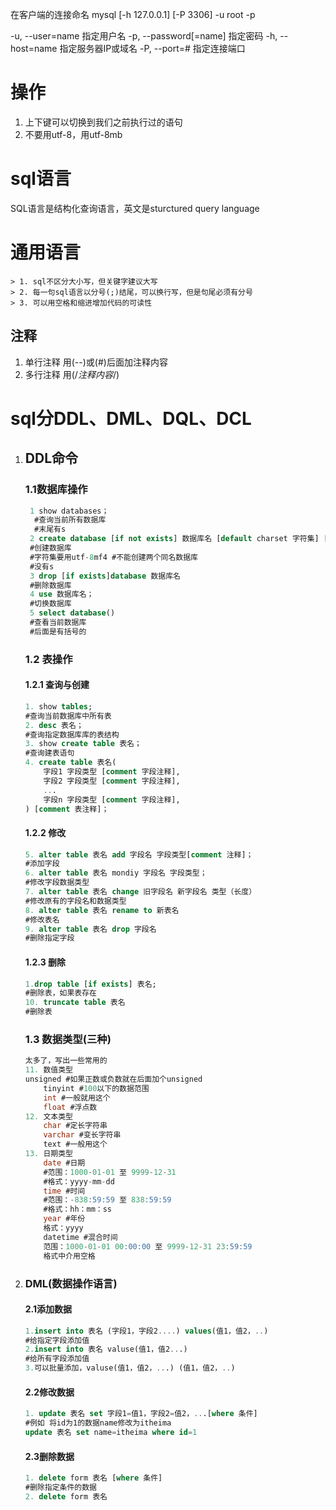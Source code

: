 在客户端的连接命名
mysql [-h 127.0.0.1] [-P 3306] -u root -p

-u, --user=name 指定用户名
-p, --password[=name] 指定密码
-h, --host=name 指定服务器IP或域名
-P, --port=# 指定连接端口


# 操作
1. 上下键可以切换到我们之前执行过的语句
2. 不要用utf-8，用utf-8mb

# sql语言
SQL语言是结构化查询语言，英文是sturctured query language
# 通用语言
    > 1. sql不区分大小写，但关键字建议大写
    > 2. 每一句sql语言以分号(;)结尾，可以换行写，但是句尾必须有分号
    > 3. 可以用空格和缩进增加代码的可读性
## 注释
1. 单行注释 用(--)或(#)后面加注释内容
2. 多行注释 用(/*注释内容*/)

# sql分DDL、DML、DQL、DCL
1. ## DDL命令
    ### 1.1数据库操作
   ```sql
    1 show databases； 
     #查询当前所有数据库  
     #末尾有s
    2 create database [if not exists] 数据库名 [default charset 字符集] [collate 排序规则] ;
    #创建数据库
    #字符集要用utf-8mf4 #不能创建两个同名数据库
    #没有s
    3 drop [if exists]database 数据库名
    #删除数据库
    4 use 数据库名；
    #切换数据库
    5 select database()
    #查看当前数据库
    #后面是有括号的
    ```
    ### 1.2 表操作
    #### 1.2.1 查询与创建
    ```sql
    1. show tables;
    #查询当前数据库中所有表
    2. desc 表名；
    #查询指定数据库库的表结构
    3. show create table 表名；
    #查询建表语句
    4. create table 表名(
        字段1 字段类型 [comment 字段注释],
        字段2 字段类型 [comment 字段注释],
        ...
        字段n 字段类型 [comment 字段注释],
    ) [comment 表注释]；

    ```
    #### 1.2.2 修改
    ```sql
    5. alter table 表名 add 字段名 字段类型[comment 注释]；
    #添加字段
    6. alter table 表名 mondiy 字段名 字段类型；
    #修改字段数据类型
    7. alter table 表名 change 旧字段名 新字段名 类型（长度）
    #修改原有的字段名和数据类型
    8. alter table 表名 rename to 新表名
    #修改表名
    9. alter table 表名 drop 字段名
    #删除指定字段
    ```
    #### 1.2.3 删除
    ```sql
    1.drop table [if exists] 表名;
    #删除表，如果表存在
    10. truncate table 表名
    #删除表
    ```

    ### 1.3 数据类型(三种)
    ```sql
    太多了，写出一些常用的
    11. 数值类型
    unsigned #如果正数或负数就在后面加个unsigned
        tinyint #100以下的数据范围
        int #一般就用这个
        float #浮点数
    12. 文本类型
        char #定长字符串
        varchar #变长字符串
        text #一般用这个
    13. 日期类型
        date #日期  
        #范围：1000-01-01 至 9999-12-31  
        #格式：yyyy-mm-dd
        time #时间
        #范围：-838:59:59 至 838:59:59
        #格式：hh：mm：ss
        year #年份
        格式：yyyy
        datetime #混合时间
        范围：1000-01-01 00:00:00 至 9999-12-31 23:59:59
        格式中介用空格
    ```
 2. ### DML(数据操作语言)
    #### 2.1添加数据
    ```sql
    1.insert into 表名 (字段1，字段2....) values(值1，值2，..)
    #给指定字段添加值
    2.insert into 表名 valuse(值1，值2...)
    #给所有字段添加值
    3.可以批量添加，valuse(值1，值2，...) (值1，值2，..)
    ```
    #### 2.2修改数据
    ```sql
    1. update 表名 set 字段1=值1，字段2=值2，...[where 条件]
    #例如 将id为1的数据name修改为itheima
    update 表名 set name=itheima where id=1
    ```
    #### 2.3删除数据
    ```sql
    1. delete form 表名 [where 条件]
    #删除指定条件的数据
    2. delete form 表名
    ```
    

    


   
    












